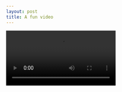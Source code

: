 ```yaml
---
layout: post
title: A fun video
---
```



<video src="{{site.url}}/assets/videos/like-an-animal.mp4" controls>
</video>